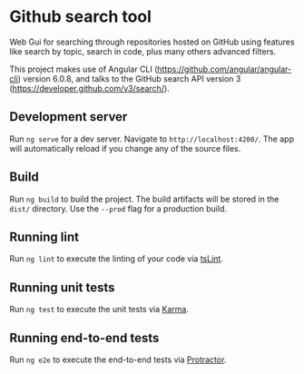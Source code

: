 # Github search tool

Web Gui for searching through repositories hosted on GitHub using features like search by topic, search in code, plus many others advanced filters.

This project makes use of Angular CLI (https://github.com/angular/angular-cli) version 6.0.8, and talks to the GitHub search API version 3 (https://developer.github.com/v3/search/).

## Development server

Run `ng serve` for a dev server. Navigate to `http://localhost:4200/`. The app will automatically reload if you change any of the source files.

## Build

Run `ng build` to build the project. The build artifacts will be stored in the `dist/` directory. Use the `--prod` flag for a production build.

## Running lint

Run `ng lint` to execute the linting of your code via [tsLint](https://palantir.github.io/tslint/).

## Running unit tests

Run `ng test` to execute the unit tests via [Karma](https://karma-runner.github.io).

## Running end-to-end tests

Run `ng e2e` to execute the end-to-end tests via [Protractor](http://www.protractortest.org/).

